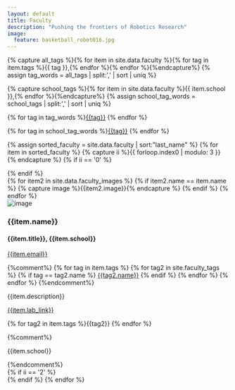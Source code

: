 ```yaml
---
layout: default
title: Faculty
description: "Pushing the frontiers of Robotics Research"
image:
  feature: basketball_robot016.jpg
---
```

<div class="container">

{% capture all_tags %}{% for item in site.data.faculty %}{% for tag in item.tags %}{{ tag }},{% endfor %}{% endfor %}{%endcapture%}
{% assign tag_words = all_tags | split:',' | sort | uniq %}

{% capture school_tags %}{% for item in site.data.faculty %}{{ item.school }},{% endfor %}{%endcapture%}
{% assign school_tag_words = school_tags | split:',' | sort | uniq %}

<p>{% for tag in tag_words %}<a href=""><span class="badge">{{tag}}</span></a> {% endfor %}</p>
<p>{% for tag in school_tag_words %}<a href=""><span class="badge">{{tag}}</span></a> {% endfor %}</p>

{% assign sorted_faculty = site.data.faculty | sort:"last_name" %}
{% for item in sorted_faculty %}
  {% capture ii %}{{ forloop.index0 | modulo: 3 }}{% endcapture %}
  {% if ii == '0' %}
  <div class="row">
  {% endif %}
  <div class="col-sm-4">
      {% for item2 in site.data.faculty_images %}
      {% if item2.name == item.name %}
      {% capture image %}{{item2.image}}{% endcapture %}     
      {% endif %}
      {% endfor %}
  <div class="thumbnail">
    <img class="img-responsive" src="{{site.base_path}}/assets/headshots/{{image}}" alt="image">
    <div class="caption">
      <h3>{{item.name}}</h3>
      <h4>{{item.title}}, {{item.school}}</h4>
      <p><a href="email:{{item.email}}">{{item.email}}</a></p>
      <p>
        {%comment%}
          {% for tag in item.tags %}
            {% for tag2 in site.faculty_tags %}
              {% if tag == tag2.name %}
              <a href="{{tag2.link}}"><span class="badge">{{tag2.name}}</span></a>
              {% endif %}
            {% endfor %}
        {% endfor %}
        {%endcomment%}
      </p>
      <p>{{item.description}}</p>
      <p><a href="{{item.lab_link}}" title="{{item.lab_link}}" target="_blank">{{item.lab_link}} <i class="fa fa-external-link"></i></a></p>
      <p>{% for tag2 in item.tags %}<span class="badge">{{tag2}}</span> {% endfor %}</p>
      {%comment%}<p><span class="badge">{{item.school}}</span></p>{%endcomment%}
    </div>
  </div>
  </div>
  {% if ii == '2' %}
  </div>
  {% endif %}
{% endfor %}
</div>
</div>
